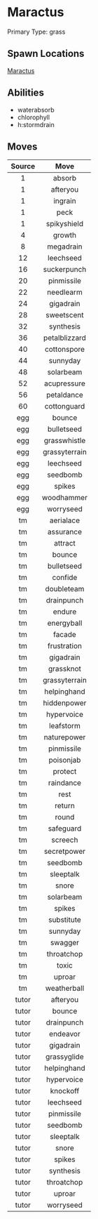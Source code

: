 # Maractus  
Primary Type: grass  
  
## Spawn Locations  
[Maractus](/data/spawn_presets/maractus.md)  
  
## Abilities  
  * waterabsorb
  * chlorophyll
  * h:stormdrain
  
  
## Moves  
  
| Source | Move |  
|:---:|:---:|  
| 1 | absorb |  
| 1 | afteryou |  
| 1 | ingrain |  
| 1 | peck |  
| 1 | spikyshield |  
| 4 | growth |  
| 8 | megadrain |  
| 12 | leechseed |  
| 16 | suckerpunch |  
| 20 | pinmissile |  
| 22 | needlearm |  
| 24 | gigadrain |  
| 28 | sweetscent |  
| 32 | synthesis |  
| 36 | petalblizzard |  
| 40 | cottonspore |  
| 44 | sunnyday |  
| 48 | solarbeam |  
| 52 | acupressure |  
| 56 | petaldance |  
| 60 | cottonguard |  
| egg | bounce |  
| egg | bulletseed |  
| egg | grasswhistle |  
| egg | grassyterrain |  
| egg | leechseed |  
| egg | seedbomb |  
| egg | spikes |  
| egg | woodhammer |  
| egg | worryseed |  
| tm | aerialace |  
| tm | assurance |  
| tm | attract |  
| tm | bounce |  
| tm | bulletseed |  
| tm | confide |  
| tm | doubleteam |  
| tm | drainpunch |  
| tm | endure |  
| tm | energyball |  
| tm | facade |  
| tm | frustration |  
| tm | gigadrain |  
| tm | grassknot |  
| tm | grassyterrain |  
| tm | helpinghand |  
| tm | hiddenpower |  
| tm | hypervoice |  
| tm | leafstorm |  
| tm | naturepower |  
| tm | pinmissile |  
| tm | poisonjab |  
| tm | protect |  
| tm | raindance |  
| tm | rest |  
| tm | return |  
| tm | round |  
| tm | safeguard |  
| tm | screech |  
| tm | secretpower |  
| tm | seedbomb |  
| tm | sleeptalk |  
| tm | snore |  
| tm | solarbeam |  
| tm | spikes |  
| tm | substitute |  
| tm | sunnyday |  
| tm | swagger |  
| tm | throatchop |  
| tm | toxic |  
| tm | uproar |  
| tm | weatherball |  
| tutor | afteryou |  
| tutor | bounce |  
| tutor | drainpunch |  
| tutor | endeavor |  
| tutor | gigadrain |  
| tutor | grassyglide |  
| tutor | helpinghand |  
| tutor | hypervoice |  
| tutor | knockoff |  
| tutor | leechseed |  
| tutor | pinmissile |  
| tutor | seedbomb |  
| tutor | sleeptalk |  
| tutor | snore |  
| tutor | spikes |  
| tutor | synthesis |  
| tutor | throatchop |  
| tutor | uproar |  
| tutor | worryseed |  
  
